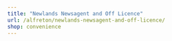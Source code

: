 ```yaml
---
title: "Newlands Newsagent and Off Licence"
url: /alfreton/newlands-newsagent-and-off-licence/
shop: convenience
---
```

